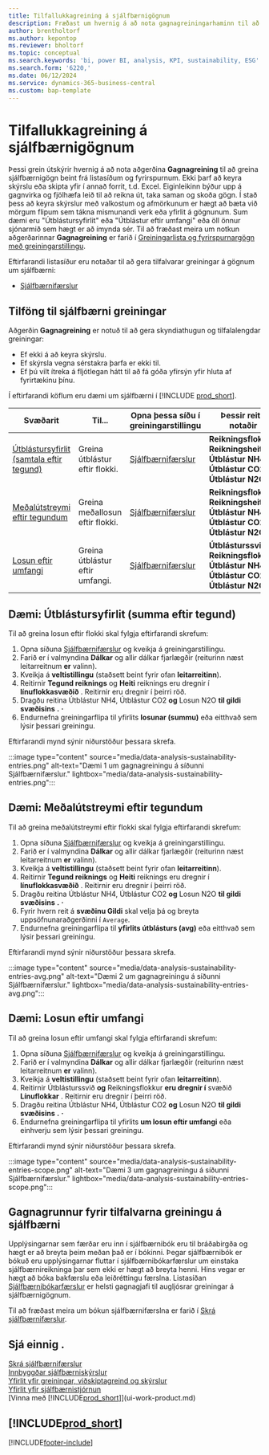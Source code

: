 ```yaml
---
title: Tilfallukkagreining á sjálfbærnigögnum
description: Fræðast um hvernig á að nota gagnagreiningarhaminn til að greina sjálfbærnigögn.
author: brentholtorf
ms.author: kepontop
ms.reviewer: bholtorf
ms.topic: conceptual
ms.search.keywords: 'bi, power BI, analysis, KPI, sustainability, ESG'
ms.search.form: '6220,'
ms.date: 06/12/2024
ms.service: dynamics-365-business-central
ms.custom: bap-template
---
```


# Tilfallukkagreining á sjálfbærnigögnum

Þessi grein útskýrir hvernig á að nota aðgerðina **Gagnagreining** til að greina sjálfbærnigögn beint frá listasíðum og fyrirspurnum. Ekki þarf að keyra skýrslu eða skipta yfir í annað forrit, t.d. Excel. Eiginleikinn býður upp á gagnvirka og fjölhæfa leið til að reikna út, taka saman og skoða gögn. Í stað þess að keyra skýrslur með valkostum og afmörkunum er hægt að bæta við mörgum flipum sem tákna mismunandi verk eða yfirlit á gögnunum. Sum dæmi eru "Útblástursyfirlit" eða "Útblástur eftir umfangi" eða öll önnur sjónarmið sem hægt er að ímynda sér. Til að fræðast meira um notkun aðgerðarinnar **Gagnagreining** er farið í [Greiningarlista og fyrirspurnargögn með greiningarstillingu](analysis-mode.md).

Eftirfarandi listasíður eru notaðar til að gera tilfalvarar greiningar á gögnum um sjálfbærni:

- [Sjálfbærnifærslur](https://businesscentral.dynamics.com/?page=6220)

## Tilföng til sjálfbærni greiningar

Aðgerðin **Gagnagreining** er notuð til að gera skyndiathugun og tilfalalengdar greiningar:

- Ef ekki á að keyra skýrslu.
- Ef skýrsla vegna sérstakra þarfa er ekki til.
- Ef þú vilt ítreka á fljótlegan hátt til að fá góða yfirsýn yfir hluta af fyrirtækinu þínu.

Í eftirfarandi köflum eru dæmi um sjálfbærni í [!INCLUDE [prod_short](includes/prod_short.md)].

| Svæðarit | Til... | Opna þessa síðu í greiningarstillingu | Þessir reitir notaðir |
| ---- | ----- | ------------------------------- |------------------- |
| [Útblástursyfirlit (samtala eftir tegund)](#example-emission-overview-sum-by-category) | Greina útblástur eftir flokki. | [Sjálfbærnifærslur](https://businesscentral.dynamics.com/?page=6220) | **Reikningsflokkur**, **Reikningsheiti**, **Útblástur NH4**, **Útblástur CO2** og **Útblástur N2O**.|
| [Meðalútstreymi eftir tegundum](#example-average-emissions-by-category) | Greina meðallosun eftir flokki. | [Sjálfbærnifærslur](https://businesscentral.dynamics.com/?page=6220) | **Reikningsflokkur**, **Reikningsheiti**, **Útblástur NH4**, **Útblástur CO2** og **Útblástur N2O**.|
| [Losun eftir umfangi](#example-emissions-by-scope) | Greina útblástur eftir umfangi. | [Sjálfbærnifærslur](https://businesscentral.dynamics.com/?page=6220) | **Útblásturssvið**, **Reikningsflokkur**, **Útblástur NH4**, **Útblástur CO2** og **Útblástur N2O**.|

## Dæmi: Útblástursyfirlit (summa eftir tegund)

Til að greina losun eftir flokki skal fylgja eftirfarandi skrefum:

1. Opna síðuna [Sjálfbærnifærslur](https://businesscentral.dynamics.com/?page=6220) og kveikja á greiningarstillingu.
1. Farið er í valmyndina **Dálkar** og allir dálkar fjarlægðir (reiturinn næst leitarreitnum **er** valinn).
1. Kveikja á **veltistillingu** (staðsett beint fyrir ofan **leitarreitinn**).
1. Reitirnir **Tegund reiknings** og **Heiti** reiknings eru dregnir í **línuflokkasvæðið** . Reitirnir eru dregnir í þeirri röð.
1. Dragðu reitina Útblástur NH4, Útblástur CO2 **og** Losun N2O **til gildi svæðisins** **.**  **·** 
1. Endurnefna greiningarflipa til yfirlits **losunar (summu)** eða eitthvað sem lýsir þessari greiningu.

Eftirfarandi mynd sýnir niðurstöður þessara skrefa.

:::image type="content" source="media/data-analysis-sustainability-entries.png" alt-text="Dæmi 1 um gagnagreiningu á síðunni Sjálfbærnifærslur." lightbox="media/data-analysis-sustainability-entries.png":::

## Dæmi: Meðalútstreymi eftir tegundum

Til að greina meðalútstreymi eftir flokki skal fylgja eftirfarandi skrefum:

1. Opna síðuna [Sjálfbærnifærslur](https://businesscentral.dynamics.com/?page=6220) og kveikja á greiningarstillingu.
1. Farið er í valmyndina **Dálkar** og allir dálkar fjarlægðir (reiturinn næst leitarreitnum **er** valinn).
1. Kveikja á **veltistillingu** (staðsett beint fyrir ofan **leitarreitinn**).
1. Reitirnir **Tegund reiknings** og **Heiti** reiknings eru dregnir í **línuflokkasvæðið** . Reitirnir eru dregnir í þeirri röð.
1. Dragðu reitina Útblástur NH4, Útblástur CO2 **og** Losun N2O **til gildi svæðisins** **.**  **·** 
1. Fyrir hvern reit á **svæðinu Gildi** skal velja þá og breyta uppsöfnunaraðgerðinni í `Average`.
1. Endurnefna greiningarflipa til **yfirlits útblásturs (avg)** eða eitthvað sem lýsir þessari greiningu.

Eftirfarandi mynd sýnir niðurstöður þessara skrefa.

:::image type="content" source="media/data-analysis-sustainability-entries-avg.png" alt-text="Dæmi 2 um gagnagreiningu á síðunni Sjálfbærnifærslur." lightbox="media/data-analysis-sustainability-entries-avg.png":::

## Dæmi: Losun eftir umfangi

Til að greina losun eftir umfangi skal fylgja eftirfarandi skrefum:

1. Opna síðuna [Sjálfbærnifærslur](https://businesscentral.dynamics.com/?page=6220) og kveikja á greiningarstillingu.
1. Farið er í valmyndina **Dálkar** og allir dálkar fjarlægðir (reiturinn næst leitarreitnum **er** valinn).
1. Kveikja á **veltistillingu** (staðsett beint fyrir ofan **leitarreitinn**).
1. Reitirnir Útblásturssvið **og** Reikningsflokkur **eru dregnir í** svæðið **Línuflokkar** . Reitirnir eru dregnir í þeirri röð.
1. Dragðu reitina Útblástur NH4, Útblástur CO2 **og** Losun N2O **til gildi svæðisins** **.**  **·** 
1. Endurnefna greiningarflipa til yfirlits **um losun eftir umfangi** eða einhverju sem lýsir þessari greiningu.

Eftirfarandi mynd sýnir niðurstöður þessara skrefa.

:::image type="content" source="media/data-analysis-sustainability-entries-scope.png" alt-text="Dæmi 3 um gagnagreiningu á síðunni Sjálfbærnifærslur." lightbox="media/data-analysis-sustainability-entries-scope.png":::

## Gagnagrunnur fyrir tilfalvarna greiningu á sjálfbærni

Upplýsingarnar sem færðar eru inn í sjálfbærnibók eru til bráðabirgða og hægt er að breyta þeim meðan það er í bókinni. Þegar sjálfbærnibók er bókuð eru upplýsingarnar fluttar í sjálfbærnibókarfærslur um einstaka sjálfbærnireikninga þar sem ekki er hægt að breyta henni. Hins vegar er hægt að bóka bakfærslu eða leiðréttingu færslna. Listasíðan [Sjálfbærnibókarfærslur](https://businesscentral.dynamics.com/?page=6220) er helsti gagnagjafi til augljósrar greiningar á sjálfbærnigögnum.

Til að fræðast meira um bókun sjálfbærnifærslna er farið í [Skrá sjálfbærnifærslur](finance-sustainability-journal.md).

## Sjá einnig .

[Skrá sjálfbærnifærslur](finance-sustainability-journal.md)  
[Innbyggðar sjálfbærniskýrslur](sustainability-reports.md)   
[Yfirlit yfir greiningar, viðskiptagreind og skýrslur](reports-bi-reporting.md)  
[Yfirlit yfir sjálfbærnistjórnun](finance-manage-sustainability.md)   
[Vinna með [!INCLUDE[prod_short](includes/prod_short.md)]](ui-work-product.md)  

## [!INCLUDE[prod_short](includes/free_trial_md.md)]  

[!INCLUDE[footer-include](includes/footer-banner.md)]
